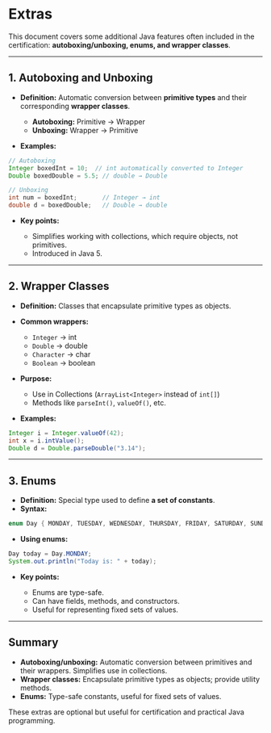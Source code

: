 # Extras

This document covers some additional Java features often included in the certification: **autoboxing/unboxing, enums, and wrapper classes**.

---

## 1. Autoboxing and Unboxing

* **Definition:** Automatic conversion between **primitive types** and their corresponding **wrapper classes**.

    * **Autoboxing:** Primitive → Wrapper
    * **Unboxing:** Wrapper → Primitive

* **Examples:**

```java
// Autoboxing
Integer boxedInt = 10;  // int automatically converted to Integer
Double boxedDouble = 5.5; // double → Double

// Unboxing
int num = boxedInt;       // Integer → int
double d = boxedDouble;   // Double → double
```

* **Key points:**

    * Simplifies working with collections, which require objects, not primitives.
    * Introduced in Java 5.

---

## 2. Wrapper Classes

* **Definition:** Classes that encapsulate primitive types as objects.

* **Common wrappers:**

    * `Integer` → int
    * `Double` → double
    * `Character` → char
    * `Boolean` → boolean

* **Purpose:**

    * Use in Collections (`ArrayList<Integer>` instead of `int[]`)
    * Methods like `parseInt()`, `valueOf()`, etc.

* **Examples:**

```java
Integer i = Integer.valueOf(42);
int x = i.intValue();
Double d = Double.parseDouble("3.14");
```

---

## 3. Enums

* **Definition:** Special type used to define **a set of constants**.
* **Syntax:**

```java
enum Day { MONDAY, TUESDAY, WEDNESDAY, THURSDAY, FRIDAY, SATURDAY, SUNDAY }
```

* **Using enums:**

```java
Day today = Day.MONDAY;
System.out.println("Today is: " + today);
```

* **Key points:**

    * Enums are type-safe.
    * Can have fields, methods, and constructors.
    * Useful for representing fixed sets of values.

---

## Summary

* **Autoboxing/unboxing:** Automatic conversion between primitives and their wrappers. Simplifies use in collections.
* **Wrapper classes:** Encapsulate primitive types as objects; provide utility methods.
* **Enums:** Type-safe constants, useful for fixed sets of values.

These extras are optional but useful for certification and practical Java programming.
